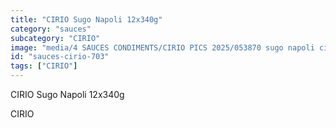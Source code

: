 ```yaml
---
title: "CIRIO Sugo Napoli 12x340g"
category: "sauces"
subcategory: "CIRIO"
image: "media/4 SAUCES CONDIMENTS/CIRIO PICS 2025/053870 sugo napoli cirio tr 12x340g.jpg"
id: "sauces-cirio-703"
tags: ["CIRIO"]
---
```


CIRIO Sugo Napoli 12x340g

CIRIO
